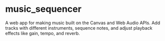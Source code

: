 # music_sequencer

A web app for making music built on the Canvas and Web Audio APIs. Add tracks with different instruments, sequence notes, and adjust playback effects like gain, tempo, and reverb.
